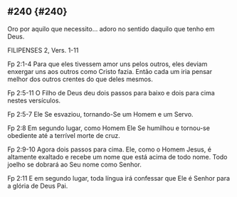 ## #240 {#240}

Oro por aquilo que necessito... adoro no sentido daquilo que tenho em Deus.

FILIPENSES 2, Vers. 1-11

Fp 2:1-4 Para que eles tivessem amor uns pelos outros, eles deviam enxergar uns aos outros como Cristo fazia. Então cada um iria pensar melhor dos outros crentes do que deles mesmos.

Fp 2:5-11 O Filho de Deus deu dois passos para baixo e dois para cima nestes versículos.

Fp 2:5-7 Ele Se esvaziou, tornando-Se um Homem e um Servo.

Fp 2:8 Em segundo lugar, como Homem Ele Se humilhou e tornou-se obediente até a terrível morte de cruz.

Fp 2:9-10 Agora dois passos para cima. Ele, como o Homem Jesus, é altamente exaltado e recebe um nome que está acima de todo nome. Todo joelho se dobrará ao Seu nome como Senhor.

Fp 2:11 E em segundo lugar, toda língua irá confessar que Ele é Senhor para a glória de Deus Pai.